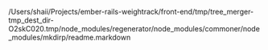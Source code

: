 /Users/shaii/Projects/ember-rails-weightrack/front-end/tmp/tree_merger-tmp_dest_dir-O2skC020.tmp/node_modules/regenerator/node_modules/commoner/node_modules/mkdirp/readme.markdown